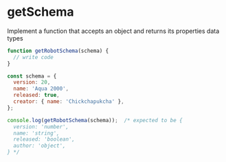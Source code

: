 # getSchema

Implement a function that accepts an object and returns its properties data types
``` javascript
function getRobotSchema(schema) {
  // write code
}

const schema = {
  version: 20,
  name: 'Aqua 2000',
  released: true,
  creator: { name: 'Chickchapukcha' },
};

console.log(getRobotSchema(schema));  /* expected to be {
  version: 'number',
  name: 'string',
  released: 'boolean',
  author: 'object',
} */

```
